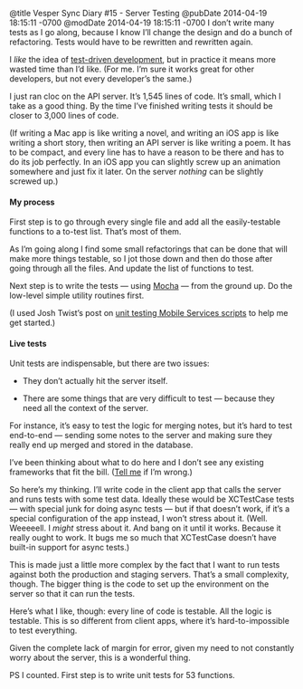 @title Vesper Sync Diary #15 - Server Testing
@pubDate 2014-04-19 18:15:11 -0700
@modDate 2014-04-19 18:15:11 -0700
I don’t write many tests as I go along, because I know  I’ll change the design and do a bunch of refactoring. Tests would have to be rewritten and rewritten again.

I *like* the idea of [test-driven development](http://en.wikipedia.org/wiki/Test-driven_development), but in practice it means more wasted time than I’d like. (For me. I’m sure it works great for other developers, but not every developer’s the same.)

I just ran cloc on the API server. It’s 1,545 lines of code. It’s small, which I take as a good thing. By the time I’ve finished writing tests it should be closer to 3,000 lines of code.


(If writing a Mac app is like writing a novel, and writing an iOS app is like writing a short story, then writing an API server is like writing a poem. It has to be compact, and every line has to have a reason to be there and has to do its job perfectly. In an iOS app you can slightly screw up an animation somewhere and just fix it later. On the server *nothing* can be slightly screwed up.)

#### My process

First step is to go through every single file and add all the easily-testable functions to a to-test list. That’s most of them.

As I’m going along I find some small refactorings that can be done that will make more things testable, so I jot those down and then do those after going through all the files. And update the list of functions to test.

Next step is to write the tests — using [Mocha](http://visionmedia.github.io/mocha/) — from the ground up. Do the low-level simple utility routines first.

(I used Josh Twist’s post on [unit testing Mobile Services scripts](http://www.thejoyofcode.com/Unit_testing_Mobile_Services_scripts_Day_7_.aspx) to help me get started.)

#### Live tests

Unit tests are indispensable, but there are two issues:

* They don’t actually hit the server itself.

* There are some things that are very difficult to test — because they need all the context of the server.

For instance, it’s easy to test the logic for merging notes, but it’s hard to test end-to-end — sending some notes to the server and making sure they really end up merged and stored in the database.

I’ve been thinking about what to do here and I don’t see any existing frameworks that fit the bill. ([Tell me](https://twitter.com/brentsimmons) if I’m wrong.)

So here’s my thinking. I’ll write code in the client app that calls the server and runs tests with some test data. Ideally these would be XCTestCase tests — with special junk for doing async tests — but if that doesn’t work, if it’s a special configuration of the app instead, I won’t stress about it. (Well. Weeeeell. I <em>might</em> stress about it. And bang on it until it works. Because it really ought to work. It bugs me so much that XCTestCase doesn’t have built-in support for async tests.)

This is made just a little more complex by the fact that I want to run tests against both the production and staging servers. That’s a small complexity, though. The bigger thing is the code to set up the environment on the server so that it can run the tests.

Here’s what I like, though: every line of code is testable. All the logic is testable. This is so different from client apps, where it’s hard-to-impossible to test everything.

Given the complete lack of margin for error, given my need to not constantly worry about the server, this is a wonderful thing.

PS I counted. First step is to write unit tests for 53 functions.
